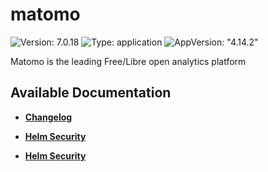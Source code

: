# matomo

![Version: 7.0.18](https://img.shields.io/badge/Version-7.0.18-informational?style=flat-square) ![Type: application](https://img.shields.io/badge/Type-application-informational?style=flat-square) ![AppVersion: "4.14.2"](https://img.shields.io/badge/AppVersion-"4.14.2"-informational?style=flat-square)

Matomo is the leading Free/Libre open analytics platform

## Available Documentation

- [**Changelog**](CHANGELOG)

- [**Helm Security**](container-security)

- [**Helm Security**](helm-security)


